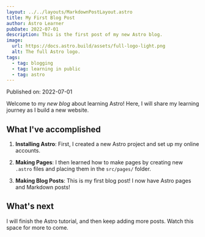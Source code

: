 ```yaml
---
layout: ../../layouts/MarkdownPostLayout.astro
title: My First Blog Post
author: Astro Learner
pubDate: 2022-07-01
description: This is the first post of my new Astro blog.
image:
  url: https://docs.astro.build/assets/full-logo-light.png
  alt: The full Astro logo.
tags: 
  - tag: blogging 
  - tag: learning in public
  - tag: astro
---
```


Published on: 2022-07-01

Welcome to my _new blog_ about learning Astro! Here, I will share my learning journey as I build a new website.

## What I've accomplished

1. **Installing Astro**: First, I created a new Astro project and set up my online accounts.

2. **Making Pages**: I then learned how to make pages by creating new `.astro` files and placing them in the `src/pages/` folder.

3. **Making Blog Posts**: This is my first blog post! I now have Astro pages and Markdown posts!

## What's next

I will finish the Astro tutorial, and then keep adding more posts. Watch this space for more to come.
